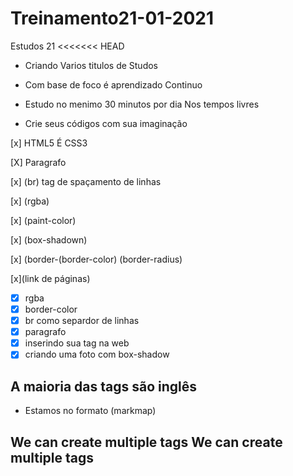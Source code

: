 # Treinamento21-01-2021

 Estudos 21
<<<<<<< HEAD

- Criando Varios titulos de Studos
  
- Com base de foco é aprendizado Continuo

- Estudo no menimo 30 minutos por dia Nos tempos livres

- Crie seus códigos com sua imaginação

[x] HTML5 É CSS3

[X] Paragrafo

[x] (br) tag de spaçamento de linhas

[x] (rgba)

[x] (paint-color)

[x]  (box-shadown)

[x] (border-(border-color) (border-radius)
  
[x](link de páginas)

- [x] rgba
- [x] border-color
- [x]  br como separdor de linhas
- [x]  paragrafo
- [x] inserindo sua tag na web
- [x] criando uma foto com box-shadow

## A maioria das tags são inglês

- Estamos no formato (markmap)

## We can create multiple tags We can create multiple tags

